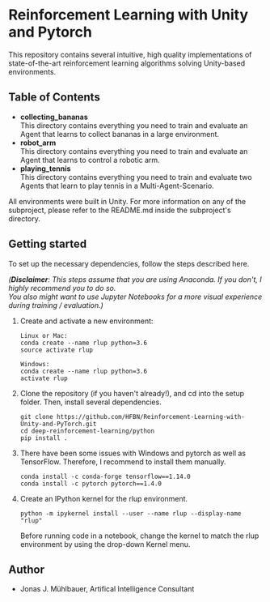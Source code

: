# Reinforcement Learning with Unity and Pytorch
This repository contains several intuitive, high quality implementations 
of state-of-the-art reinforcement learning algorithms solving Unity-based environments. 

## Table of Contents
- __collecting_bananas__  
  This directory contains everything you need to train and evaluate an Agent that learns to collect 
  bananas in a large environment.
- __robot_arm__  
  This directory contains everything you need to train and evaluate an Agent that learns to control a robotic arm.
- __playing_tennis__  
  This directory contains everything you need to train and evaluate two Agents that learn to play tennis in a 
  Multi-Agent-Scenario.
  
All environments were built in Unity. For more information on any of the subproject, please refer to the README.md 
inside the subproject's directory.

## Getting started
To set up the necessary dependencies, follow the steps described here.  

_(__Disclaimer__: This steps assume that you are using Anaconda. If you don't, I highly recommend you to do so.  
You also might want to use Jupyter Notebooks for a more visual experience during training / evaluation.)_

1. Create and activate a new environment:  
   ```
   Linux or Mac:
   conda create --name rlup python=3.6
   source activate rlup

   Windows:
   conda create --name rlup python=3.6 
   activate rlup
   ```
2. Clone the repository (if you haven't already!), and cd into the setup folder. Then, install several dependencies.
   ```
   git clone https://github.com/HFBN/Reinforcement-Learning-with-Unity-and-PyTorch.git
   cd deep-reinforcement-learning/python
   pip install .
   ```
3. There have been some issues with Windows and pytorch as well as TensorFlow. Therefore, I recommend to install them
manually.
   ```
   conda install -c conda-forge tensorflow==1.14.0
   conda install -c pytorch pytorch==1.4.0
   ```
4. Create an IPython kernel for the rlup environment.
   ```
   python -m ipykernel install --user --name rlup --display-name "rlup"
   ```
   Before running code in a notebook, change the kernel to match the rlup environment by using the drop-down Kernel menu.
   
## Author
- Jonas J. Mühlbauer, Artifical Intelligence Consultant